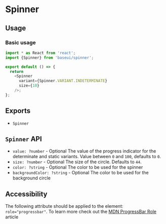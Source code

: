 # Spinner

## Usage

### Basic usage

```javascript
import * as React from 'react';
import {Spinner} from 'baseui/spinner';

export default () => {
  return
    <Spinner
      variant={Spinner.VARIANT.INDETERMINATE}
      size={10}
    />;
};
```

## Exports

* `Spinner`

## `Spinner` API

* `value: ?number` - Optional
  The value of the progress indicator for the determinate and static variants. Value between `0` and `100`, defaults to `0`.
* `size: ?number` - Optional
  The size of the circle. Defaults to `44`.
* `color: ?string` - Optional
  The color to be used for the spinner
* `backgroundColor: ?string` - Optional
  The color to be used for the background circle

## Accessibility

The following attribute should be applied to the element: `role="progressbar"`. To learn more check out the [MDN ProgressBar Role] article

[MDN ProgressBar Role]: https://developer.mozilla.org/en-US/docs/Web/Accessibility/ARIA/ARIA_Techniques/Using_the_progressbar_role
